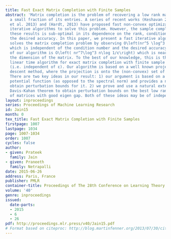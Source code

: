 ```yaml
---
title: Fast Exact Matrix Completion with Finite Samples
abstract: 'Matrix completion is the problem of recovering a low rank matrix by observing
  a small fraction of its entries. A series of recent works (Keshavan 2012),(Jain
  et al. 2013) and (Hardt, 2013) have proposed fast non-convex optimization based
  iterative algorithms to solve this problem. However, the sample complexity in all
  these results is sub-optimal in its dependence on the rank, condition number and
  the desired accuracy. In this paper, we present a fast iterative algorithm that
  solves the matrix completion problem by observing O\left(nr^5 \log^3 n\right) entries,
  which is independent of the condition number and the desired accuracy. The run time
  of our algorithm is O\left( nr^7\log^3 n\log 1/ε\right) which is near linear in
  the dimension of the matrix. To the best of our knowledge, this is the first near
  linear time algorithm for exact matrix completion with finite sample complexity
  (i.e. independent of ε). Our algorithm is based on a well known projected gradient
  descent method, where the projection is onto the (non-convex) set of low rank matrices.
  There are two key ideas in our result: 1) our argument is based on a \ell_∞norm
  potential function (as opposed to the spectral norm) and provides a novel way to
  obtain perturbation bounds for it. 2) we prove and use a natural extension of the
  Davis-Kahan theorem to obtain perturbation bounds on the best low rank approximation
  of matrices with good eigen gap. Both of these ideas may be of independent interest. '
layout: inproceedings
series: Proceedings of Machine Learning Research
id: Jain15
month: 0
tex_title: Fast Exact Matrix Completion with Finite Samples
firstpage: 1007
lastpage: 1034
page: 1007-1034
order: 1007
cycles: false
author:
- given: Prateek
  family: Jain
- given: Praneeth
  family: Netrapalli
date: 2015-06-26
address: Paris, France
publisher: PMLR
container-title: Proceedings of The 28th Conference on Learning Theory
volume: '40'
genre: inproceedings
issued:
  date-parts:
  - 2015
  - 6
  - 26
pdf: http://proceedings.mlr.press/v40/Jain15.pdf
# Format based on citeproc: http://blog.martinfenner.org/2013/07/30/citeproc-yaml-for-bibliographies/
---
```

